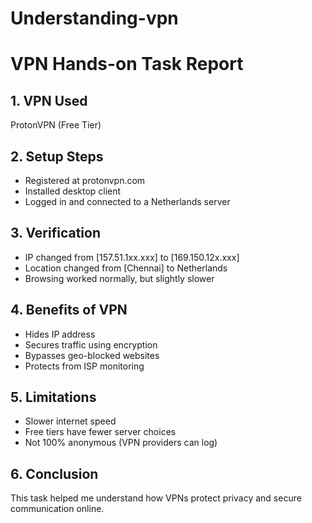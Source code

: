 # Understanding-vpn
# VPN Hands-on Task Report

## 1. VPN Used
ProtonVPN (Free Tier)

## 2. Setup Steps
- Registered at protonvpn.com
- Installed desktop client
- Logged in and connected to a Netherlands server

## 3. Verification
- IP changed from [157.51.1xx.xxx] to [169.150.12x.xxx]
- Location changed from [Chennai] to Netherlands
- Browsing worked normally, but slightly slower

## 4. Benefits of VPN
- Hides IP address
- Secures traffic using encryption
- Bypasses geo-blocked websites
- Protects from ISP monitoring

## 5. Limitations
- Slower internet speed
- Free tiers have fewer server choices
- Not 100% anonymous (VPN providers can log)

## 6. Conclusion
This task helped me understand how VPNs protect privacy and secure communication online.
